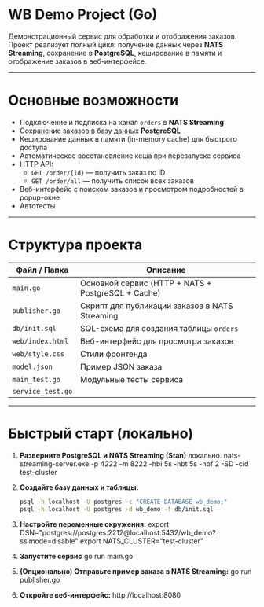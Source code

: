 # WB Demo Project (Go)

Демонстрационный сервис для обработки и отображения заказов.  
Проект реализует полный цикл: получение данных через **NATS Streaming**, сохранение в **PostgreSQL**, кеширование в памяти и отображение заказов в веб-интерфейсе.

---

# Основные возможности

- Подключение и подписка на канал `orders` в **NATS Streaming**
- Сохранение заказов в базу данных **PostgreSQL**
- Кеширование данных в памяти (in-memory cache) для быстрого доступа
- Автоматическое восстановление кеша при перезапуске сервиса
- HTTP API:
  - `GET /order/{id}` — получить заказ по ID
  - `GET /order/all` — получить список всех заказов
- Веб-интерфейс с поиском заказов и просмотром подробностей в popup-окне
- Автотесты

---

# Структура проекта

| Файл / Папка      | Описание                                           |
| ----------------- | -------------------------------------------------- |
| `main.go`         | Основной сервис (HTTP + NATS + PostgreSQL + Cache) |
| `publisher.go`    | Скрипт для публикации заказов в NATS Streaming     |
| `db/init.sql`     | SQL-схема для создания таблицы `orders`            |
| `web/index.html`  | Веб-интерфейс для просмотра заказов                |
| `web/style.css`   | Стили фронтенда                                    |
| `model.json`      | Пример JSON заказа                                 |
| `main_test.go`    | Модульные тесты сервиса                            |
| `service_test.go` |                                                    |

---

# Быстрый старт (локально)

1. **Разверните PostgreSQL и NATS Streaming (Stan)** локально.
   nats-streaming-server.exe -p 4222 -m 8222 -hbi 5s -hbt 5s -hbf 2 -SD -cid test-cluster

2. **Создайте базу данных и таблицы:**

   ```bash
   psql -h localhost -U postgres -c "CREATE DATABASE wb_demo;"
   psql -h localhost -U postgres -d wb_demo -f db/init.sql
   ```

3. **Настройте переменные окружения:**
   export DSN="postgres://postgres:2212@localhost:5432/wb_demo?sslmode=disable"
   export NATS_CLUSTER="test-cluster"

4. **Запустите сервис**
   go run main.go

5. **(Опционально) Отправьте пример заказа в NATS Streaming:**
   go run publisher.go

6. **Откройте веб-интерфейс:**
   http://localhost:8080
